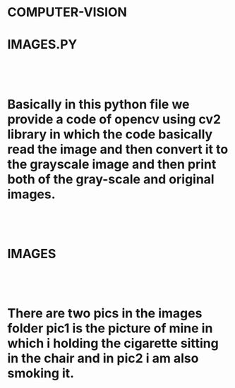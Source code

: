 # COMPUTER-VISION
<h1>IMAGES.PY<H1>
<br>
<p>Basically in this python file we provide  a code of opencv using cv2 library in which the code basically read the image and then convert it to the grayscale image and then print both of the gray-scale and original images.<p>
<br>
<h1>IMAGES<h1>
<br>
<p>There are two pics in the images folder pic1 is the picture of mine in which i holding the cigarette sitting in the chair and in pic2 i am also smoking it. <pr>
